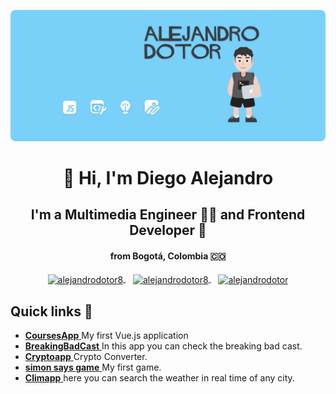 ![me](https://raw.githubusercontent.com/alejandrodotor8/alejandrodotor8/master/img/portada.png)
<h1 align="center">👋 Hi, I'm Diego Alejandro</h1>
<h2 Align="Center">I'm a Multimedia Engineer 👨‍💻 and Frontend Developer 💚</h2>
<h4 align="center">from Bogotá, Colombia 🇨🇴</h4>

<p align="center">
  <a href="https://www.linkedin.com/in/alejandrodotor8/" target="_blank">
    <img align="center" src="https://cdn.jsdelivr.net/npm/simple-icons@3.0.1/icons/linkedin.svg" alt="alejandrodotor8" height="28px" width="28px" />
  </a>
  &nbsp&nbsp
  <a href="https://www.behance.net/alejandrodotor8" target="_blank">
    <img align="center" src="https://cdn.jsdelivr.net/npm/simple-icons@3.0.1/icons/behance.svg" alt="alejandrodotor8" height="35px" width="35px" />
  </a>
  &nbsp&nbsp
  <a href="https://www.instagram.com/alejandrodotor8/" target="_blank">
    <img align="center" src="https://cdn.jsdelivr.net/npm/simple-icons@3.0.1/icons/instagram.svg" alt="alejandrodotor" height="28px" width="28px" />
  </a>
</p>

<h2>Quick links 💼</h2>
<ul>
 <li>
   <a href="https://vue-courses-app.netlify.app/" target="_blank">
     <strong>CoursesApp</strong>
  </a>
   My first Vue.js application
 </li>
 <li>
   <a href="https://breakingbadcast-app.netlify.app/" target="_blank">
     <strong>BreakingBadCast</strong>
  </a>
    In this app you can check the breaking bad cast.
 </li>
 <li>
   <a href="https://crypto-app-converter.netlify.app/" target="_blank">
     <strong>Cryptoapp</strong>
  </a>
    Crypto Converter.
 </li>
 <li>
   <a href="https://simon-says-game.netlify.app/" target="_blank">
     <strong>simon says game</strong>
  </a>
    My first game.
 </li>
 <li>
   <a href="https://clima-web.netlify.app/" target="_blank">
     <strong>Climapp</strong>
  </a>
    here you can search the weather in real time of any city.
 </li>
</ul>
